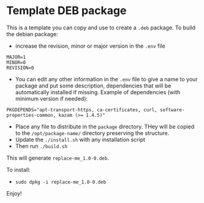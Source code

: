 # Template DEB package #

This is a template you can copy and use to create a `.deb` package.
To build the debian package:
- increase the revision, minor or major version in the `.env` file

```
MAJOR=1
MINOR=0
REVISION=0
```
- You can edit any other information in the `.env` file to give a name to your package and put some description, dependencies that will be automatically installed if missing.
Example of dependencies (with minimum version if needed):
```
PKGDEPENDS="apt-transport-https, ca-certificates, curl, software-properties-common, kazam (>= 1.4.5)"
```
- Place any file to distribute in the `package` directory. THey will be copied to the `/opt/package-name/` directory preserving the structure.
- Update the `./install.sh` with any installation script
- Then run `./build.sh`

This will generate `replace-me_1.0-0.deb`.

To install:
- `sudo dpkg -i replace-me_1.0-0.deb`  

Enjoy!